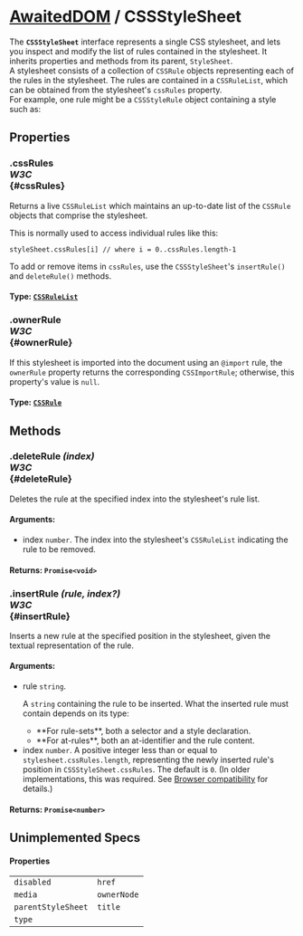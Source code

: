 # [AwaitedDOM](../basic-client/awaited-dom) <span>/</span> CSSStyleSheet

<div class='overview'><span class="seoSummary">The <strong><code>CSSStyleSheet</code></strong> interface represents a single CSS stylesheet, and lets you inspect and modify the list of rules contained in the stylesheet.</span> It inherits properties and methods from its parent, <code>StyleSheet</code>.</div>

<div class='overview'>A stylesheet consists of a collection of <code>CSSRule</code> objects representing each of the rules in the stylesheet. The rules are contained in a <code>CSSRuleList</code>, which can be obtained from the stylesheet's <code>cssRules</code> property.</div>

<div class='overview'>For example, one rule might be a <code>CSSStyleRule</code> object containing a style such as:</div>

## Properties

### .cssRules <div class="specs"><i>W3C</i></div> {#cssRules}


 <p>Returns a live <code>CSSRuleList</code> which maintains an up-to-date list of the <code>CSSRule</code> objects that comprise the stylesheet.</p>
 <p>This is normally used to access individual rules like this:</p>
 <pre><code>styleSheet.cssRules[i] // where i = 0..cssRules.length-1</code></pre>
 <p>To add or remove items in <code>cssRules</code>, use the&nbsp;<code>CSSStyleSheet</code>'s <code>insertRule()</code> and <code>deleteRule()</code> methods.</p>
 

#### **Type**: [`CSSRuleList`](./css-rule-list.md)

### .ownerRule <div class="specs"><i>W3C</i></div> {#ownerRule}

If this stylesheet is imported into the document using an <code>@import</code> rule, the <code>ownerRule</code> property returns the corresponding <code>CSSImportRule</code>; otherwise, this property's value is <code>null</code>.

#### **Type**: [`CSSRule`](./css-rule.md)

## Methods

### .deleteRule *(index)* <div class="specs"><i>W3C</i></div> {#deleteRule}

Deletes the rule at the specified index into the stylesheet's rule list.

#### **Arguments**:


 - index `number`. The index into the stylesheet's <code>CSSRuleList</code> indicating the rule to be removed.

#### **Returns**: `Promise<void>`

### .insertRule *(rule, index?)* <div class="specs"><i>W3C</i></div> {#insertRule}

Inserts a new rule at the specified position in the stylesheet, given the textual representation of the rule.

#### **Arguments**:


 - rule `string`. <p>A `string` containing the rule to be inserted. What the inserted rule must contain depends on its type:</p>
     <ul>
      <li>**For rule-sets**, both a selector and a style declaration.</li>
      <li>**For at-rules**, both an at-identifier and the rule content.</li>
     </ul>
 - index `number`. A positive integer less than or equal to <code>stylesheet.cssRules.length</code>, representing the newly inserted rule's position in <code>CSSStyleSheet.cssRules</code>. The default is <code>0</code>. (In older implementations, this was required. See <a href="#Browser_compatibility">Browser compatibility</a> for details.)

#### **Returns**: `Promise<number>`

## Unimplemented Specs

#### Properties

|     |     |
| --- | --- |
| `disabled` | `href` |
| `media` | `ownerNode` |
| `parentStyleSheet` | `title` |
| `type` |  |
